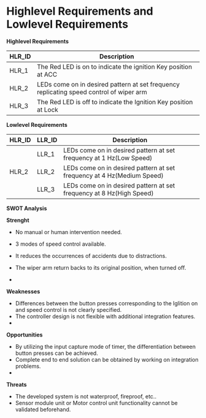 # Highlevel Requirements and Lowlevel Requirements
**Highlevel Requirements**

| HLR_ID  | Description |
| ------------- | ------------- |
| HLR_1  | The Red LED is on to indicate the ignition Key position at ACC  |
| HLR_2  | LEDs come on in desired pattern at set frequency replicating speed control of wiper arm  |
| HLR_3 | The Red LED is off to indicate the Ignition Key position at Lock |

**Lowlevel Requirements**

| HLR_ID  | LLR_ID | Description |
| --- | ----- | ------------- |
|   | LLR_1 | LEDs come on in desired pattern at set frequency at 1 Hz(Low Speed)     |
| HLR_2  | LLR_2 | LEDs come on in desired pattern at set frequency at 4 Hz(Medium Speed)   |
| | LLR_3 | LEDs come on in desired pattern at set frequency at 8 Hz(High Speed) |

**SWOT Analysis** 

**Strenght** 

* No manual or human intervention needed.

* 3 modes of speed control available.

* It reduces the occurrences of accidents due to distractions.

* The wiper arm return backs to its original position, when turned off.
* 
**Weaknesses** 

* Differences between the button presses corresponding to the Iglition on and speed control is not clearly specified.
*  The controller design is not flexible with additional integration features.
*  
**Opportunities** 

* By utilizing the input capture mode of timer, the differentiation between button presses can be achieved.
* Complete end to end solution can be obtained by working on integration problems.
* 
**Threats** 

* The developed system is not waterproof, fireproof, etc..
* Sensor module unit or Motor control unit functionality cannot be validated beforehand.
